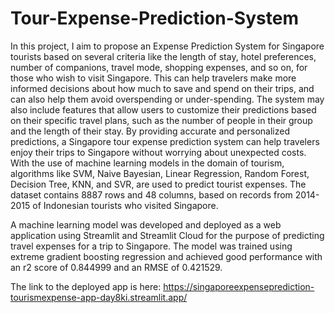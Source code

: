 # Tour-Expense-Prediction-System
In this project, I aim to propose an Expense Prediction System for Singapore tourists based on several criteria like the length of stay, hotel preferences, number of companions, travel mode, shopping expenses, and so on, for those who wish to visit Singapore. This can help travelers make more informed decisions about how much to save and spend on their trips, and can also help them avoid overspending or under-spending. The system may also include features that allow users to customize their predictions based on their specific travel plans, such as the number of people in their group and the length of their stay. By providing accurate and personalized predictions, a Singapore tour expense prediction system can help travelers enjoy their trips to Singapore without worrying about unexpected costs. With the use of machine learning models in the domain of tourism, algorithms like SVM, Naive Bayesian, Linear Regression, Random Forest, Decision Tree, KNN, and SVR, are used to predict tourist expenses. The dataset contains 8887 rows and 48 columns, based on records from 2014-2015 of Indonesian tourists who visited Singapore.

A machine learning model was developed and deployed as a web application using Streamlit and Streamlit Cloud for the purpose of predicting travel expenses for a trip to Singapore. The model was trained using extreme gradient boosting regression and achieved good performance with an r2 score of 0.844999 and an RMSE of 0.421529. 


The link to the deployed app is here: https://singaporeexpenseprediction-tourismexpense-app-day8ki.streamlit.app/
